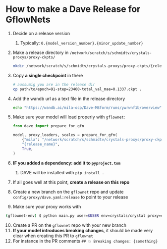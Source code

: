 # How to make a Dave Release for GflowNets

1. Decide on a release version
   1. Typically: `0.{model_version_number}.{minor_update_number}`

2. Make a release directory in `/network/scratch/s/schmidtv/crystals-proxys/proxy-ckpts/`

   ```bash
   mkdir /network/scratch/s/schmidtv/crystals-proxys/proxy-ckpts/{release_name}
   ```

4. Copy **a single checkpoint** in there

   ```bash
   # aussumig you are in the release dir
   cp path/to/epoch=91-step=23460-total_val_mae=0.1337.ckpt .
   ```

5. Add the wandb url as a text file in the release directory

   ```bash
   echo "https://wandb.ai/mila-ocp/Dave-MBform/runs/ywrwnf1b/overview" > wandb_url.txt
   ```

6. Make sure your model will load properly with `gflownet`:

    ```python
    from dave import prepare_for_gfn

    model, proxy_loaders, scales = prepare_for_gfn(
        {"mila": "/network/scratch/s/schmidtv/crystals-proxys/proxy-ckpts/"},
        "{release_name}",
        True,
    )
    ```

7. **IF you added a dependency: add it to `pyproject.tom`**
   1. DAVE will be installed with `pip install .`

8. If all goes well at this point, **create a release on this repo**
9.  Create a new branch on the  `gflownet` repo and update `config/proxy/dave.yaml:release` to point to your release
   1. Make sure your proxy works with

   ```bash
   (gflownet-env) $ python main.py user=$USER env=crystals/crystal proxy=crystals/dave gflownet=trajectorybalance device=cpu logger.do.online=False logger.project_name=playground logger.test.period=100 gflownet.optimizer.n_train_steps=10000 gflownet.random_action_prob=0.1 logger.test.n=100
   ```

10. Create a PR on the `gflownet` repo with your new branch
   1. **If your model introduces breaking changes**, it should be made very clear when creating this PR to `gflownet`
   2. For instance in the PR comments `## 💥 Breaking changes: {something}`
